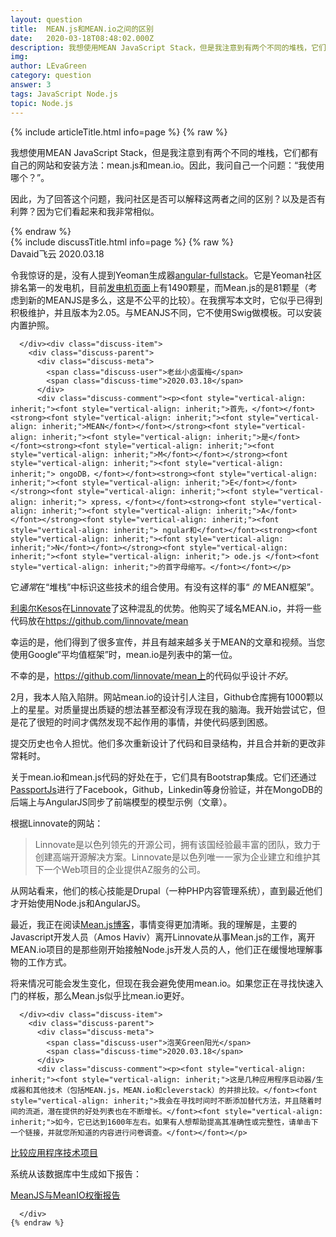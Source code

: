 ```yaml
---
layout: question
title:  MEAN.js和MEAN.io之间的区别
date:   2020-03-18T08:48:02.000Z
description: 我想使用MEAN JavaScript Stack，但是我注意到有两个不同的堆栈，它们都有自己的网站和安装方法：mean.js和mean.io。因此，我问...
img: 
author: LEvaGreen
category: question
answer: 3
tags: JavaScript Node.js
topic: Node.js
---
```

<div class="article-root">
  <div class="article">
    {% include articleTitle.html info=page %}
    {% raw %}
    <div class="article-content"><p><font style="vertical-align: inherit;"><font style="vertical-align: inherit;">我想使用MEAN JavaScript Stack，但是我注意到有两个不同的堆栈，它们都有自己的网站和安装方法：mean.js和mean.io。</font><font style="vertical-align: inherit;">因此，我问自己一个问题：“我使用哪个？”。</font></font></p>

<p><font style="vertical-align: inherit;"><font style="vertical-align: inherit;">因此，为了回答这个问题，我问社区是否可以解释这两者之间的区别？</font><font style="vertical-align: inherit;">以及是否有利弊？</font><font style="vertical-align: inherit;">因为它们看起来和我非常相似。</font></font></p></div>
    {% endraw %}
  </div>

  <div class="discuss-wrapper">
    {% include discussTitle.html info=page %}
    {% raw %}
    <div class="discuss-item">
        <div class="discuss-parent">
          <div class="discuss-meta">
            <span class="discuss-user">Davaid飞云</span>
            <span class="discuss-time">2020.03.18</span>
          </div>
          <div class="discuss-comment"><p><font style="vertical-align: inherit;"><font style="vertical-align: inherit;">令我惊讶的是，没有人提到Yeoman生成器</font></font><a href="https://github.com/DaftMonk/generator-angular-fullstack" rel="noreferrer"><font style="vertical-align: inherit;"><font style="vertical-align: inherit;">angular-fullstack</font></font></a><font style="vertical-align: inherit;"><font style="vertical-align: inherit;">。</font><font style="vertical-align: inherit;">它是Yeoman社区排名第一的发电机，目前</font></font><a href="http://yeoman.io/generators/" rel="noreferrer"><font style="vertical-align: inherit;"><font style="vertical-align: inherit;">发电机页面</font></font></a><font style="vertical-align: inherit;"><font style="vertical-align: inherit;">上有1490颗星，而</font><font style="vertical-align: inherit;">Mean.js的是81颗星（考虑到新的MEANJS是多么，这是不公平的比较）。</font><font style="vertical-align: inherit;">在我撰写本文时，它似乎已得到积极维护，并且版本为2.05。</font><font style="vertical-align: inherit;">与MEANJS不同，它不使用Swig做模板。</font><font style="vertical-align: inherit;">可以安装内置护照。</font></font></p></div>
        </div>
        
      </div><div class="discuss-item">
        <div class="discuss-parent">
          <div class="discuss-meta">
            <span class="discuss-user">老丝小卤蛋梅</span>
            <span class="discuss-time">2020.03.18</span>
          </div>
          <div class="discuss-comment"><p><font style="vertical-align: inherit;"><font style="vertical-align: inherit;">首先，</font></font><strong><font style="vertical-align: inherit;"><font style="vertical-align: inherit;">MEAN</font></font></strong><font style="vertical-align: inherit;"><font style="vertical-align: inherit;">是</font></font><strong><font style="vertical-align: inherit;"><font style="vertical-align: inherit;">M</font></font></strong><font style="vertical-align: inherit;"><font style="vertical-align: inherit;"> ongoDB，</font></font><strong><font style="vertical-align: inherit;"><font style="vertical-align: inherit;">E</font></font></strong><font style="vertical-align: inherit;"><font style="vertical-align: inherit;"> xpress，</font></font><strong><font style="vertical-align: inherit;"><font style="vertical-align: inherit;">A</font></font></strong><font style="vertical-align: inherit;"><font style="vertical-align: inherit;"> ngular和</font></font><strong><font style="vertical-align: inherit;"><font style="vertical-align: inherit;">N</font></font></strong><font style="vertical-align: inherit;"><font style="vertical-align: inherit;"> ode.js </font><font style="vertical-align: inherit;">的首字母缩写。</font></font></p>

<p><font style="vertical-align: inherit;"><font style="vertical-align: inherit;">它</font></font><em><font style="vertical-align: inherit;"><font style="vertical-align: inherit;">通常</font></font></em><font style="vertical-align: inherit;"><font style="vertical-align: inherit;">在“堆栈”中标识这些技术的组合使用。</font><font style="vertical-align: inherit;">有没有这样的事“ </font></font><em><font style="vertical-align: inherit;"><font style="vertical-align: inherit;">的</font></font></em><font style="vertical-align: inherit;"><font style="vertical-align: inherit;"> MEAN框架”。</font></font></p>

<p><a href="http://www.linkedin.com/in/liorkesos" rel="nofollow noreferrer"><font style="vertical-align: inherit;"><font style="vertical-align: inherit;">利奥尔Kesos</font></font></a><font style="vertical-align: inherit;"><font style="vertical-align: inherit;">在</font></font><a href="http://www.linnovate.net" rel="nofollow noreferrer"><font style="vertical-align: inherit;"><font style="vertical-align: inherit;">Linnovate</font></font></a><font style="vertical-align: inherit;"><font style="vertical-align: inherit;">了这种混乱的优势。</font><font style="vertical-align: inherit;">他购买了域名MEAN.io，并将一些代码放在</font></font><a href="https://github.com/linnovate/mean" rel="nofollow noreferrer"><font style="vertical-align: inherit;"><font style="vertical-align: inherit;">https://github.com/linnovate/mean</font></font></a></p>

<p><font style="vertical-align: inherit;"><font style="vertical-align: inherit;">幸运的是，他们得到了很多宣传，并且有越来越多关于MEAN的文章和视频。</font><font style="vertical-align: inherit;">当您使用Google“平均值框架”时，mean.io是列表中的第一位。</font></font></p>

<p><font style="vertical-align: inherit;"><font style="vertical-align: inherit;">不幸的是，</font></font><a href="https://github.com/linnovate/mean" rel="nofollow noreferrer"><font style="vertical-align: inherit;"><font style="vertical-align: inherit;">https://github.com/linnovate/mean上</font></font></a><font style="vertical-align: inherit;"><font style="vertical-align: inherit;">的代码</font><font style="vertical-align: inherit;">似乎设计</font></font><em><font style="vertical-align: inherit;"><font style="vertical-align: inherit;">不好</font></font></em><font style="vertical-align: inherit;"><font style="vertical-align: inherit;">。</font></font></p>

<p><font style="vertical-align: inherit;"><font style="vertical-align: inherit;">2月，我本人陷入陷阱。</font><font style="vertical-align: inherit;">网站mean.io的设计引人注目，Github仓库拥有1000颗以上的星星。</font><font style="vertical-align: inherit;">对质量提出质疑的想法甚至都没有浮现在我的脑海。</font><font style="vertical-align: inherit;">我开始尝试它，但是花了很短的时间才偶然发现不起作用的事情，并使代码感到困惑。</font></font></p>

<p><font style="vertical-align: inherit;"><font style="vertical-align: inherit;">提交历史也令人担忧。</font><font style="vertical-align: inherit;">他们多次重新设计了代码和目录结构，并且合并新的更改非常耗时。</font></font></p>

<p><font style="vertical-align: inherit;"><font style="vertical-align: inherit;">关于mean.io和mean.js代码的好处在于，它们具有Bootstrap集成。</font><font style="vertical-align: inherit;">它们还通过</font></font><a href="http://passportjs.org/" rel="nofollow noreferrer"><font style="vertical-align: inherit;"><font style="vertical-align: inherit;">PassportJs</font></font></a><font style="vertical-align: inherit;"><font style="vertical-align: inherit;">进行了Facebook，Github，Linkedin等身份验证，</font><font style="vertical-align: inherit;">并在MongoDB的后端上与AngularJS同步了前端模型的模型示例（文章）。</font></font></p>

<p><font style="vertical-align: inherit;"><font style="vertical-align: inherit;">根据Linnovate的网站： </font></font></p>

<blockquote>
  <p><font style="vertical-align: inherit;"><font style="vertical-align: inherit;">Linnovate是以色列领先的开源公司，拥有该国经验最丰富的团队，致力于创建高端开源解决方案。</font><font style="vertical-align: inherit;">Linnovate是以色列唯一一家为企业建立和维护其下一个Web项目的企业提供AZ服务的公司。</font></font></p>
</blockquote>

<p><font style="vertical-align: inherit;"><font style="vertical-align: inherit;">从网站看来，他们的核心技能是Drupal（一种PHP内容管理系统），直到最近他们才开始使用Node.js和AngularJS。</font></font></p>

<p><font style="vertical-align: inherit;"><font style="vertical-align: inherit;">最近，我正在阅读</font></font><a href="http://blog.meanjs.org/post/76726660228/forking-out-of-an-open-source-conflict" rel="nofollow noreferrer"><font style="vertical-align: inherit;"><font style="vertical-align: inherit;">Mean.js博客</font></font></a><font style="vertical-align: inherit;"><font style="vertical-align: inherit;">，事情变得更加清晰。</font><font style="vertical-align: inherit;">我的理解是，主要的Javascript开发人员（Amos Haviv）离开Linnovate从事Mean.js的工作，离开MEAN.io项目的是那些刚开始接触Node.js开发人员的人，他们正在缓慢地理解事物的工作方式。</font></font></p>

<p><font style="vertical-align: inherit;"><font style="vertical-align: inherit;">将来情况可能会发生变化，但现在我会避免使用mean.io。</font><font style="vertical-align: inherit;">如果您正在寻找快速入门的样板，那么Mean.js似乎比mean.io更好。</font></font></p></div>
        </div>
        
      </div><div class="discuss-item">
        <div class="discuss-parent">
          <div class="discuss-meta">
            <span class="discuss-user">泡芙Green阳光</span>
            <span class="discuss-time">2020.03.18</span>
          </div>
          <div class="discuss-comment"><p><font style="vertical-align: inherit;"><font style="vertical-align: inherit;">这是几种应用程序启动器/生成器和其他技术（包括MEAN.js，MEAN.io和cleverstack）的并排比较。</font><font style="vertical-align: inherit;">我会在寻找时间时不断添加替代方法，并且随着时间的流逝，潜在提供的好处列表也在不断增长。</font><font style="vertical-align: inherit;">如今，它已达到1600年左右。如果有人想帮助提高其准确性或完整性，请单击下一个链接，并就您所知道的内容进行问卷调查。</font></font></p>

<p><a href="http://www.dancancro.com/technology-questionnaires/" rel="nofollow"><font style="vertical-align: inherit;"><font style="vertical-align: inherit;">比较应用程序技术项目</font></font></a></p>

<p><font style="vertical-align: inherit;"><font style="vertical-align: inherit;">系统从该数据库中生成如下报告：</font></font></p>

<p><a href="http://dancancro.com/meanio_vs_meanjs.html" rel="nofollow"><font style="vertical-align: inherit;"><font style="vertical-align: inherit;">MeanJS与MeanIO权衡报告</font></font></a></p></div>
        </div>
        
      </div>
    {% endraw %}
  </div>
<div>
